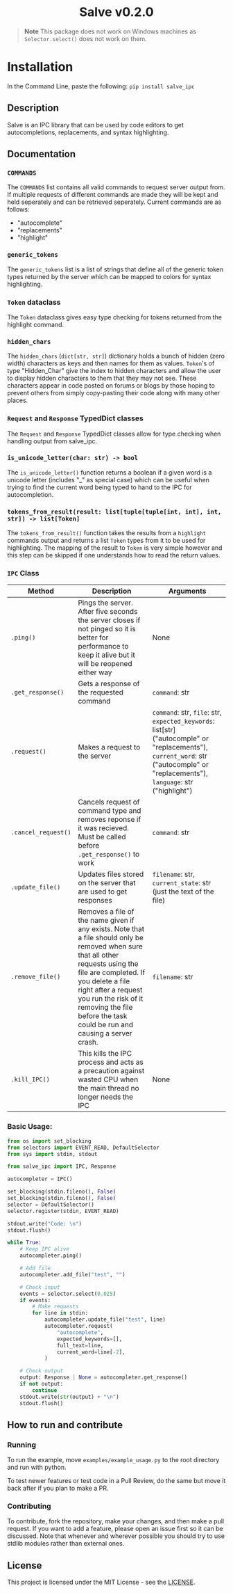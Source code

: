 <h1 align="center">Salve v0.2.0</h1>

> **Note**
> This package does not work on Windows machines as `Selector.select()` does not work on them.

# Installation

In the Command Line, paste the following: `pip install salve_ipc`

## Description

Salve is an IPC library that can be used by code editors to get autocompletions, replacements, and syntax highlighting.

## Documentation

### `COMMANDS`

The `COMMANDS` list contains all valid commands to request server output from. If multiple requests of different commands are made they will be kept and held seperately and can be retrieved seperately. Current commands are as follows:

- "autocomplete"
- "replacements"
- "highlight"

### `generic_tokens`

The `generic_tokens` list is a list of strings that define all of the generic token types returned by the server which can be mapped to colors for syntax highlighting.

### `Token` dataclass

The `Token` dataclass gives easy type checking for tokens returned from the highlight command.

### `hidden_chars`

The `hidden_chars` (`dict[str, str]`) dictionary holds a bunch of hidden (zero width) characters as keys and then names for them as values. `Token`'s of type "Hidden_Char" give the index to hidden characters and allow the user to display hidden characters to them that they may not see. These characters appear in code posted on forums or blogs by those hoping to prevent others from simply copy-pasting their code along with many other places.

### `Request` and `Response` TypedDict classes

The `Request` and `Response` TypedDict classes allow for type checking when handling output from salve_ipc.

### `is_unicode_letter(char: str) -> bool`

The `is_unicode_letter()` function returns a boolean if a given word is a unicode letter (includes "\_" as special case) which can be useful when trying to find the current word being typed to hand to the IPC for autocompletion.

### `tokens_from_result(result: list[tuple[tuple[int, int], int, str]) -> list[Token]`

The `tokens_from_result()` function takes the results from a `highlight` commands output and returns a list `Token` types from it to be used for highlighting. The mapping of the result to `Token` is very simple however and this step can be skipped if one understands how to read the return values.

### `IPC` Class

| Method              | Description                                                                                                                                                                                                                                                                                          | Arguments                                                                                                                                                                         |
| ------------------- | ---------------------------------------------------------------------------------------------------------------------------------------------------------------------------------------------------------------------------------------------------------------------------------------------------- | --------------------------------------------------------------------------------------------------------------------------------------------------------------------------------- |
| `.ping()`           | Pings the server. After five seconds the server closes if not pinged so it is better for performance to keep it alive but it will be reopened either way                                                                                                                                             | None                                                                                                                                                                              |
| `.get_response()`   | Gets a response of the requested command                                                                                                                                                                                                                                                             | `command`: str                                                                                                                                                                    |
| `.request()`        | Makes a request to the server                                                                                                                                                                                                                                                                        | `command`: str, `file`: str, `expected_keywords`: list[str] ("autocomple" or "replacements"), `current_word`: str ("autocomple" or "replacements"), `language`: str ("highlight") |
| `.cancel_request()` | Cancels request of command type and removes reponse if it was recieved. Must be called before `.get_response()` to work                                                                                                                                                                              | `command`: str                                                                                                                                                                    |
| `.update_file()`    | Updates files stored on the server that are used to get responses                                                                                                                                                                                                                                    | `filename`: str, `current_state`: str (just the text of the file)                                                                                                                 |
| `.remove_file()`    | Removes a file of the name given if any exists. Note that a file should only be removed when sure that all other requests using the file are completed. If you delete a file right after a request you run the risk of it removing the file before the task could be run and causing a server crash. | `filename`: str                                                                                                                                                                   |
| `.kill_IPC()`       | This kills the IPC process and acts as a precaution against wasted CPU when the main thread no longer needs the IPC                                                                                                                                                                                  | None                                                                                                                                                                              |

### Basic Usage:

```python
from os import set_blocking
from selectors import EVENT_READ, DefaultSelector
from sys import stdin, stdout

from salve_ipc import IPC, Response

autocompleter = IPC()

set_blocking(stdin.fileno(), False)
set_blocking(stdin.fileno(), False)
selector = DefaultSelector()
selector.register(stdin, EVENT_READ)

stdout.write("Code: \n")
stdout.flush()

while True:
    # Keep IPC alive
    autocompleter.ping()

    # Add file
    autocompleter.add_file("test", "")

    # Check input
    events = selector.select(0.025)
    if events:
        # Make requests
        for line in stdin:
            autocompleter.update_file("test", line)
            autocompleter.request(
                "autocomplete",
                expected_keywords=[],
                full_text=line,
                current_word=line[-2],
            )

    # Check output
    output: Response | None = autocompleter.get_response()
    if not output:
        continue
    stdout.write(str(output) + "\n")
    stdout.flush()
```

## How to run and contribute

### Running

To run the example, move `examples/example_usage.py` to the root directory and run with python.

To test newer features or test code in a Pull Review, do the same but move it back after if you plan to make a PR.

### Contributing

To contribute, fork the repository, make your changes, and then make a pull request. If you want to add a feature, please open an issue first so it can be discussed. Note that whenever and wherever possible you should try to use stdlib modules rather than external ones.

## License

This project is licensed under the MIT License - see the [LICENSE](./LISCENSE).
